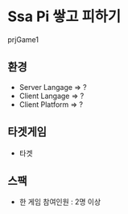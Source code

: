 # Ssa Pi 쌓고 피하기 
prjGame1

## 환경
 - Server Langage => ?
 - Client Langage => ?
 - Client Platform => ? 

## 타겟게임
 - 타겟
 
## 스팩
 - 한 게임 참여인원 : 2명 이상
